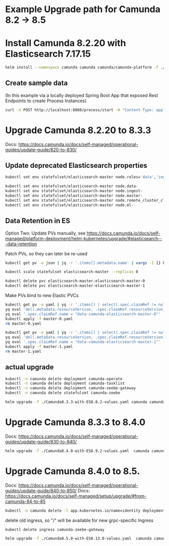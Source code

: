 # Example Upgrade path for Camunda 8.2 -> 8.5


# Install Camunda 8.2.20 with Elasticsearch 7.17.15
```bash
helm install --namespace camunda camunda camunda/camunda-platform -f ./Camunda8.2.20-with-ES7.17.15-values.yaml --version 8.2.20
```

## Create sample data
(In this example via a locally deployed Spring Boot App that exposed Rest Endpoints to create Process Instances)
```bash
curl -X POST http://localhost:8080/process/start -H "Content-Type: application/json" -d '{"businessKey": "2302"}'
```

# Upgrade Camunda 8.2.20 to 8.3.3
Docs: https://docs.camunda.io/docs/self-managed/operational-guides/update-guide/820-to-830/

## Update deprecated Elasticsearch properties
```bash
kubectl set env statefulset/elasticsearch-master node.roles='data','ingest','master','remote_cluster_client','ml'

kubectl set env statefulset/elasticsearch-master node.data-
kubectl set env statefulset/elasticsearch-master node.ingest-
kubectl set env statefulset/elasticsearch-master node.master-
kubectl set env statefulset/elasticsearch-master node.remote_cluster_client-
kubectl set env statefulset/elasticsearch-master node.ml-
```

## Data Retention in ES
Option Two: Update PVs manually, see https://docs.camunda.io/docs/self-managed/platform-deployment/helm-kubernetes/upgrade/#elasticsearch---data-retention

Patch PVs, so they can later be re-used
```bash
kubectl get pv -o json | jq -r '.items[].metadata.name' | xargs -I {} kubectl patch pv {} -p '{"spec":{"persistentVolumeReclaimPolicy":"Retain"}}'
```

```bash
kubectl scale statefulset elasticsearch-master --replicas 0
```

```bash
kubectl delete pvc elasticsearch-master-elasticsearch-master-0
kubectl delete pvc elasticsearch-master-elasticsearch-master-1
```

Make PVs bind to new Elastic PVCs
```bash
kubectl get pv -o yaml | yq -r '.items[] | select(.spec.claimRef != null) | select(.spec.claimRef.name == "elasticsearch-master-elasticsearch-master-0")' > master-0.yaml
yq eval 'del(.metadata.resourceVersion, .spec.claimRef.resourceVersion, .spec.claimRef.uuid, .spec.claimRef.name)' -i master-0.yaml
yq eval '.spec.claimRef.name = "data-camunda-elasticsearch-master-0"' -i master-0.yaml
kubectl apply -f master-0.yaml
rm master-0.yaml
```

```bash
kubectl get pv -o yaml | yq -r '.items[] | select(.spec.claimRef != null) | select(.spec.claimRef.name == "elasticsearch-master-elasticsearch-master-1")' > master-1.yaml
yq eval 'del(.metadata.resourceVersion, .spec.claimRef.resourceVersion, .spec.claimRef.uuid, .spec.claimRef.name)' -i master-1.yaml
yq eval '.spec.claimRef.name = "data-camunda-elasticsearch-master-1"' -i master-1.yaml
kubectl apply -f master-1.yaml
rm master-1.yaml
```

## actual upgrade

```bash
kubectl -n camunda delete deployment camunda-operate
kubectl -n camunda delete deployment camunda-tasklist
kubectl -n camunda delete deployment camunda-zeebe-gateway
kubectl -n camunda delete statefulset camunda-zeebe
```

```bash
helm upgrade -f ./Camunda8.3.3-with-ES8.8.2-values.yaml camunda camunda/camunda-platform --version 8.3.3
```


# Upgrade Camunda 8.3.3 to 8.4.0
Docs: https://docs.camunda.io/docs/self-managed/operational-guides/update-guide/830-to-840/

```bash
helm upgrade -f ./Camunda8.4.0-with-ES8.9.2-values.yaml  camunda camunda/camunda-platform --version 9.3.4
```


# Upgrade Camunda 8.4.0 to 8.5.
Docs: https://docs.camunda.io/docs/self-managed/operational-guides/update-guide/840-to-850/
Docs: https://docs.camunda.io/docs/self-managed/setup/upgrade/#from-camunda-84-to-85

```bash
kubectl -n camunda delete -l app.kubernetes.io/name=identity deployment
```

delete old ingress, so "/" will be available for new grpc-specific Ingress
```bash
kubectl delete ingress camunda-zeebe-gateway
```

```bash
helm upgrade -f ./Camunda8.5.0-with-ES8.13.0-values.yaml  camunda camunda/camunda-platform --version 10.0.2
```
